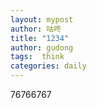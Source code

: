 ```yaml
---
layout: mypost
author: 咕咚
title: "1234"
author: gudong
tags:  think
categories: daily
---
```


76766767
